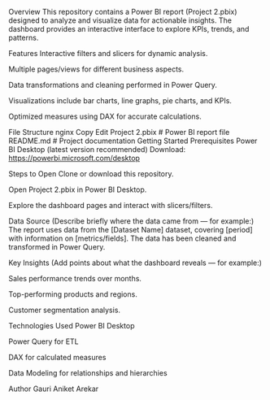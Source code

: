Overview
This repository contains a Power BI report (Project 2.pbix) designed to analyze and visualize data for actionable insights. The dashboard provides an interactive interface to explore KPIs, trends, and patterns.

Features
Interactive filters and slicers for dynamic analysis.

Multiple pages/views for different business aspects.

Data transformations and cleaning performed in Power Query.

Visualizations include bar charts, line graphs, pie charts, and KPIs.

Optimized measures using DAX for accurate calculations.

File Structure
nginx
Copy
Edit
Project 2.pbix     # Power BI report file
README.md          # Project documentation
Getting Started
Prerequisites
Power BI Desktop (latest version recommended)
Download: https://powerbi.microsoft.com/desktop

Steps to Open
Clone or download this repository.

Open Project 2.pbix in Power BI Desktop.

Explore the dashboard pages and interact with slicers/filters.

Data Source
(Describe briefly where the data came from — for example:)
The report uses data from the [Dataset Name] dataset, covering [period] with information on [metrics/fields]. The data has been cleaned and transformed in Power Query.

Key Insights
(Add points about what the dashboard reveals — for example:)

Sales performance trends over months.

Top-performing products and regions.

Customer segmentation analysis.

Technologies Used
Power BI Desktop

Power Query for ETL

DAX for calculated measures

Data Modeling for relationships and hierarchies


Author
Gauri Aniket Arekar 

